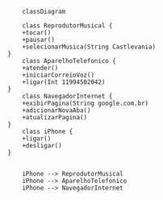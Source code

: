         classDiagram   

        class ReprodutorMusical {
        +tocar()
        +pausar()
        +selecionarMusica(String Castlevania)
    }   
        class AparelhoTelefonico {
        +atender()
        +iniciarCorreioVoz()
        +ligar(Int 11994502042)
    }    
        class NavegadorInternet {
        +exibirPagina(String google.com.br)
        +adicionarNovaAba()
        +atualizarPagina()
    }    
        class iPhone {
        +ligar()
        +desligar()
    }

    
        iPhone --> ReprodutorMusical    
        iPhone --> AparelhoTelefonico    
        iPhone --> NavegadorInternet
